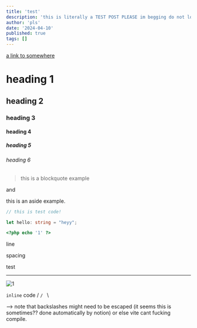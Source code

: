 ```yaml
---
title: 'test'
description: 'this is literally a TEST POST PLEASE im begging do not look'
author: 'pls'
date: '2024-04-10'
published: true
tags: []
---
```


[a link to somewhere](https://www.google.com.au)

# heading 1

## heading 2

### heading 3

#### heading 4

##### heading 5

###### heading 6

> this is a blockquote example

and

<aside>
this is an aside example.
</aside>

```typescript
// this is test code!

let hello: string = "heyy";
```

```php
<?php echo '1' ?>
```

line

spacing

test

---

![1](h/h.png)

`inline` code / `/ ` \

 --> note that backslashes might need to be escaped (it seems this is sometimes?? done automatically by notion) or else vite cant fucking compile.

